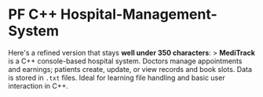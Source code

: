 # PF C++ Hospital-Management-System
Here's a refined version that stays **well under 350 characters**:  > **MediTrack** is a C++ console-based hospital system. Doctors manage appointments and earnings; patients create, update, or view records and book slots. Data is stored in `.txt` files. Ideal for learning file handling and basic user interaction in C++.
